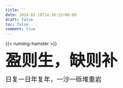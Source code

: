 ```yaml
---
title: ''
date: 2024-02-18T14:30:52+08:00
draft: false
toc: false
comment: true
---
```



{{< running-hamster >}}

<font style="font-size:50px;font-weight:bold;line-height:1.2;">盈则生，缺则补</font>

<font style="font-size:20px;font-weight:270">日复一日年复年，一沙一砾堆重岩</font>
